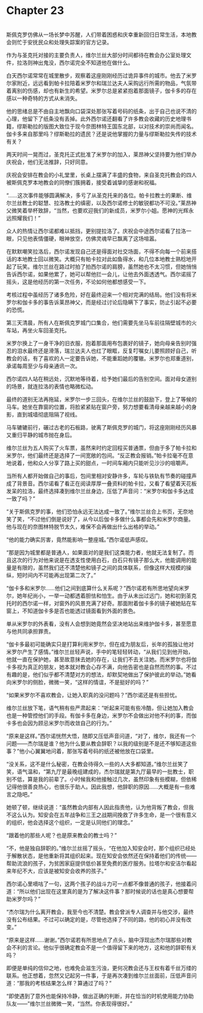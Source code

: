 # Chapter 23

<br>
斯佩克罗仿佛从一场长梦中苏醒，人们带着困惑和庆幸重新回归日常生活，本地教会则忙于安抚民众和处理失踪案的官方记录。

作为与圣克托对接的主要负责人，维尔兰丝大部分时间都待在教会办公室处理文件，拉洛则神出鬼没，西尔诺完全不知道他在做什么。

白天西尔诺常常在城里散步，观察着这座刚刚经历过诡异事件的城市。他去了米罗尔家附近，远远看到帕卡拉陪着米罗尔和瑞兰达夫人采购远行所需的物品，气氛带着离别的伤感，却也有新生的希望。米罗尔总是紧紧抱着那面镜子，伽卡多的存在感以一种奇特的方式从未消失。

他的思绪总是不由自主地飘向口袋深处那张写着号码的纸条，出于自己也说不清的心理，他留下了纸条没有丢掉。此外西尔诺还翻看了许多教会收藏的历史地理书籍，缪斯勒拉的版图大致位于现今奈图林特王国东北部，以对技术的崇尚而闻名。伽卡多来自那里吗？缪斯勒拉的遗民？还是说他掌握的力量与缪斯勒拉失传的技术有关？

两天时间一晃而过，圣克托正式批准了米罗尔的加入，莱昂神父坚持要为他们举办庆祝会，他们无法推辞，只好同意。

庆祝会安排在教会的小礼堂里，长桌上摆满了丰盛的食物，来自圣克托教会的四人被斯佩克罗本地教会的同僚们簇拥着，接受着诚挚的感谢和祝福。

“……这次事件能够圆满解决，多亏了从圣克托来的各位。帕卡拉教士的果断、维尔兰丝教士的聪慧、拉洛教士的缜密，以及西尔诺修士的敏锐都功不可没。”莱昂神父微笑着举杯致辞，“当然，也要欢迎我们的新成员，米罗尔小姐。愿神的光辉永远照耀我们！”

众人的热情让西尔诺都难以抵挡，更别提拉洛了。庆祝会中途西尔诺看了拉洛一眼，只见他表情僵硬，眼神放空，仿佛灵魂早已飘离了这场喧嚣。

在默默嘲笑拉洛后，西尔诺发现自己还是得面对社交场面，不得不向每一个前来搭话的本地教士回以微笑。大概只有帕卡拉对此如鱼得水，和几位本地教士熟稔地开起了玩笑。维尔兰丝在路过时拍了拍西尔诺的肩膀，虽然她也不太习惯，但她悄悄告诉西尔诺，如果他累了，她可以帮他拦一会儿，让他去外面透透气。西尔诺摇了摇头，这是他经历的第一次任务，不论如何他都想感受一下。

考核过程中虽经历了诸多危险，好在最终迎来一个相对完满的结局。他们没有将米罗尔和伽卡多的事告诉莱昂神父，而是经过讨论后隐瞒下了事实，防止引起不必要的恐慌。

第三天清晨，所有人在斯佩克罗城门口集合，他们需要先坐马车前往隔壁城市的火车站，再坐火车回圣克托。

米罗尔换上了一身干净的旧衣服，抱着那面用布包裹好的镜子，她向母亲告别时强忍的泪水最终还是滑落，瑞兰达夫人也红了眼眶，反复叮嘱女儿要照顾好自己，听教会的话，有了喜欢的人一定要告诉她，不能重蹈她的覆辙。米罗尔也郑重道别，承诺每周至少与母亲通讯一次。

西尔诺四人站在稍远处，沉默地等待着，给予她们最后的告别空间。面对母女道别的场景，就连拉洛的表情也略微松动。

最终的道别无法再拖延，米罗尔一步三回头，在维尔兰丝的鼓励下，登上了等候的马车。她坐在靠窗的位置，将脸紧紧贴在窗户旁，努力想要看清母亲越来越小的身影，直到城墙彻底阻隔了视线。

马车辘辘前行，碾过古老的石板路，驶离了斯佩克罗的城门，将这座刚刚经历风暴又重归平静的城市抛在身后。

维尔兰丝为五人购买了火车票，虽然来时约定回程买普通票，但由于多了帕卡拉和米罗尔，他们最终还是选择了一间宽敞的包间。“反正教会报销。”帕卡拉毫不在意地说着，他和众人分享了路上买的甜点，一时间车厢内只能听见沙沙的咀嚼声。

当所有人都开始做自己的事后，包间里相对安静许多，车轮与铁轨有节奏的碰撞声成了背景音。西尔诺看了看正在阅读厚厚一叠资料的帕卡拉，又看了看望着天花板发呆的拉洛，最终选择凑到维尔兰丝身边，压低了声音问：“米罗尔和伽卡多达成一致了吗？”

“关于斯佩克罗的事，他们恐怕永远无法达成一致了。”维尔兰丝合上书页，无奈地笑了笑，“不过他们倒是说好了，从今以后伽卡多做什么事都会先和米罗尔商量。他与现在的奈图林特脱节太久，难保不会再做出什么出格的举动。”

“他的能力确实厉害，竟然能影响一整座城。”西尔诺低声感叹。

“那是因为城里都是普通人，如果面对的是我们这类能力者，他就无法复制了。而且这次的行为对他来说是在透支性使用白石，白石只有镜子那么大，他能调用的能量是有限的，虽然我们还不清楚他和镜子之间的具体联系，但像这样大规模的操纵，短时间内不可能再出现第二次了。”

“伽卡多和米罗尔……他们之间到底算什么关系呢？”西尔诺若有所思地望向米罗尔，她年纪尚小，一举一动都透着胆怯和怕生。由于从未出过远门，她和初到圣克托时的西尔诺一样，对窗外的风景充满了好奇。那面附着伽卡多的镜子被她贴在车窗上，不知道伽卡多是否也能透过镜面看到外面的景色。

单从米罗尔的外表看，没有人会想到她竟然会坚决地站出来维护伽卡多，甚至愿意与他共同承担罪责。

“伽卡多最初可能确实只是打算利用米罗尔，但在成为朋友后，长年的孤独让他对米罗尔产生了感情。”维尔兰丝轻声说，手中的笔轻轻转动，“从我们见到他开始，他就一直在保护她，甚至故意抹去她的存在，让我们不去关注她。而米罗尔也将伽卡多视为真正的朋友，她本就对教会心存不满，向他告密也是自然而然的事。不过有趣的是，他们似乎都不清楚对方的想法，却默契地做出了保护彼此的举动。”她看向米罗尔的侧脸，微微一笑，“这样的情谊，不是挺好的吗？”

“如果米罗尔不喜欢教会，让她入职真的没问题吗？”西尔诺还是有些担忧。

维尔兰丝放下笔，语气稍有些严肃起来：“听起来可能有些冷酷，但让她加入教会也是一种管控他们的手段。有伽卡多在身边，米罗尔不会做出对他不利的事，而伽卡多也会因为顾忌米罗尔而收敛自己的行为。”

“原来是这样。”西尔诺恍然大悟，随即又压低声音问道，“对了，维尔，我还有一个问题——杰尔瑞是谁？他为什么要从教会辞职？以我的级别是不是还不够知道这些事？”他小心翼翼地问着，那张写着号码的纸还被他放在口袋里。

“没关系，这不是什么秘密，在教会待得久一些的人大多都知道。”维尔兰丝笑了笑，语气温和，“第九厅是最晚组建成的，杰尔瑞就是第九厅最早的一批教士，职别不低，算是我的前辈了。小时候我和他接触过几次，虽然印象有些模糊，但依稀记得他很善良热心，也很乐于助人。因此我想，他辞职的原因……大概是有一些难言之隐吧。”

她顿了顿，继续说道：“虽然教会内部有人因此指责他，认为他背叛了教会，但我不这么认为。知安会在五年战争和三王之战期间挽救了许多生命，是一个很有意义的组织，他会选择这个组织，一定是认同他们的理念。”

“跟着他的那些人呢？也是原来教会的教士吗？”

“不，他是独自辞职的。”维尔兰丝摇了摇头，“在他加入知安会时，那个组织已经处于解散状态，是他重新将其组织起来。现在知安会依然还在保持着他们的传统——帮助流浪的孩子，为贫困家庭提供低价甚至免费的医疗服务。拉塔尔和安洁尔看起来年纪不大，应该是被知安会收养的孩子。”

西尔诺心里嘀咕了一句，这两个孩子的战斗力可一点都不像普通的孩子，他接着问道：“所以他们出现在这里真的是为了解决这件事？那时候说的话也是真心想要帮助米罗尔吗？”

“杰尔瑞为什么离开教会，我至今也不清楚。教会曾派专人调查并与他交涉，最终没有公布结果。不过可以确定的是，尽管他选择了不同的路，他的初心并没有改变。”

“原来是这样……谢谢。”西尔诺若有所思地点了点头，脑中浮现出杰尔瑞那些对教会不利的言论。他似乎很确定教会不是一个值得留下来的地方，这和他的辞职有关吗？

即便是单纯的信仰之地，也难免会滋生污浊，更何况教会还与王权有着千丝万缕的联系。他正想着，忽然又记起另一件事，于是再次凑到维尔兰丝面前，压低声音问道：“那我的考核结果怎么样？算通过了吗？”

“即使遇到了意外也能保持冷静，做出正确的判断，并在恰当的时机使用能力协助队友——”维尔兰丝微微一笑，“当然。你表现得很好。”

